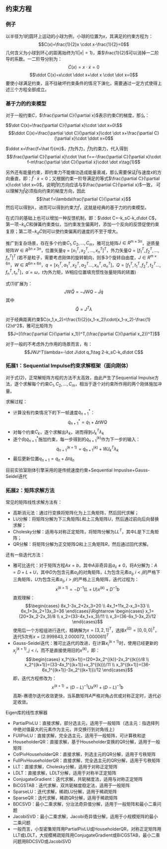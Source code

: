 ## 约束方程
### 例子
以半径为1的圆环上运动的小球为例，小球的位置为$x$，其满足的约束方程为：
$$C(x)=\frac{1}{2}x \cdot x-\frac{1}{2}=0$$
几何含义为小球到环心的距离始终为1($|x|=1$)，乘$\frac{1}{2}$可以消掉一二阶导的系数。一二阶导分别为：
$$\dot C(x)=x\cdot \dot x=0$$
$$\ddot C(x)=x\cdot \ddot x+\dot x \cdot \dot x=0$$
要使小球满足约束，且不往破坏约束条件的情况下演化，需要通过一定方式使得上述三个方程全部成立。

### 基于力的约束模型
对于一般约束$C$，$\frac{\partial C}{\partial x}$表示约束$C$的梯度，那么：

$$\dot C(x)=\frac{\partial C}{\partial x}\cdot \dot x=0\$$
$$\ddot C(x)=\frac{\partial \dot C}{\partial x}\cdot \dot x+\frac{\partial C}{\partial x}\cdot \ddot x=0$$

$\ddot x=\frac{f+\hat f}{m}$，$f$为外力，$\hat f$为约束力，代入得到
$$\frac{\partial C}{\partial x}\cdot \hat f==-\frac{\partial C}{\partial x}\cdot f-m\frac{\partial \dot C}{\partial x}\cdot \dot x\tag{1}$$

另外还有能量约束，即约束力不能做功造成能量衰减，那么需要保证$\hat f$与速度$\dot x$的方向垂直，即：$\hat f \cdot \dot x=0$；又根据约束一阶导满足的等式$\frac{\partial C}{\partial x}\cdot \dot x=0$，说明$\hat f$的方向应该与$\frac{\partial C}{\partial x}$一致，
可以理解为$\hat f$必须指向约束的梯度方向，因此
$$\hat f=\lambda\frac{\partial C}{\partial x}$$
然后可以得到$\lambda$，进而可以得到约束力$\hat f$，这就是经典的基于力的约束模型。

在式(1)的基础上也可以增加一种反馈机制，即：$\ddot C=-k_sC-k_d\dot C$，第一项$-k_sC$和弹簧约束类似，当约束发生偏离时，添加一个反向的反馈促使约束复原；第二项$-k_d\dot C$则可以使约束偏离的速度的不至于增大。

推广到复杂场景，存在多个约束$C_1,C_2,...,C_m$，雅可比矩阵$J\in R^{m\times 3n}$，逆质量矩阵$W\in R^{3n\times 3n}$，位置矢量$q=[x_1^T,x_2^T,...,x_n^T]^T$，外力矢量$Q=[f_1^T,f_2^T,...,f_n^T]^T$ (若不是粒子，需要考虑刚体的旋转朝向，则多3个旋转自由度，$J\in R^{m\times 6n}$，$W\in R^{6n\times 6n}$，$q=[x_1^T,\alpha_1^T,x_2^T,\alpha_2^T...,x_n^T,\alpha_n^T]$，$Q=[f_1^T,t_1^T,f_2^T,t_2^T...,f_n^T,t_n^T]$，$\dot \alpha=\omega$，$t$为外力矩，$W$相应位置填充惯性张量矩阵的转置)

式(1)扩展为：
$$JW\hat Q=-JWQ-\dot J\dot q$$
其中
$$\hat Q=J^T\lambda$$

对于经典距离约束$C(x_1,x_2)=\frac{1}{2}(x_1-x_2)\cdot(x_1-x_2)-\frac{1}{2}d^2$，雅可比矩阵为
$$J=[(\frac{\partial C}{\partial x_1})^T,(\frac{\partial C}{\partial x_2})^T]$$

对于一般的不考虑外力作用的场景而言，有：
$$JWJ^T\lambda=-\dot J\dot q_1\tag 2-k_sC-k_d\dot C$$

### 拓展1：Sequential Impulse约束求解框架（面向刚体）
对于式(2)，正常解矩阵方程的方法不太高效，由此产生了Sequential Impulse方法，逐个求解每个约束$C_1,C_2,...,C_m$，相当于逐个对约束所作用的两个刚体施加冲量。

求解过程：
- 计算没有约束情况下的下一帧速度$\dot q_{n+1}^*$：
  $$\dot q_{n+1}^*=\dot q_1+\Delta tWQ$$
- 对每个约束$C_k$，逐个求解出$\lambda_k$，进而得到$J_k^T\lambda_k$
- 逐个向$\dot q_{n+1}^*$施加约束，每一步得到的$\dot q_{n+1}^{(k)}$作为下一步的输入：
  $$\dot q_{n+1}^{(k+1)}=\dot q_{n+1}^{(k)}+WJ_k^T\lambda_k$$
- 最后更新位置$q_{n+1}=q_n+\Delta t\dot q_n$

目前实验室刚体引擎采用的是传统速度约束+Sequential Impuslse+Gauss-Seidel迭代

### 拓展2：矩阵求解方法
常见的矩阵线性求解方法有：
- 高斯消元法：通过行变换将矩阵化为上三角矩阵，然后回代求解；
- LU分解：将矩阵分解为下三角矩阵$L$和上三角矩阵$U$，然后通过前向后向替换求解；
- Cholesky分解：适用与对称正定矩阵，将矩阵分解为$LL^T$，其中$L$是下三角矩阵；
- QR分解：将矩阵分解为正交矩阵$Q$和上三角矩阵$R$，然后通过回代求解。

还有一些迭代方法：

- 雅可比迭代：对于矩阵方程$Ax=b$，其中$A$非奇异且$a_{ii}\neq 0$，将A分解为：$A=D+L+U$，其中$D$为包含元素$a_{ii}$的对角矩阵，$L$为包含元素$a_{ij},i<j$的严格下三角矩阵，$U$为包含元素$a_{ij},i>j$的严格上三角矩阵，迭代过程为：
  $$x^{(k+1)}=-D^{-1}(L+U)x^{(k)}+D^{-1}b$$
  直观理解：
  $$\begin{cases}
  8x_1-3x_2+2x_3=20 \\
  4x_1+11x_2-x_3=33 \\
  6x_1+3x_2+13x_3=36
  \end{cases}\Rightarrow
  \begin{cases}
  x_1=(20+3x_2-2x_3)/8 \\
  x_2=(33-4x_1+x_3)/11 \\
  x_3=(36-6x_1-3x_2)/12
  \end{cases}$$
  使用后一个方程组进行迭代，精确解为$x=[3,2,1]^T$，选择$x^{(0)}=[0,0,0]^T$，迭代5次有$x=[2.999843,2.000072,1.000061]^T$
- Gauss-Seidel迭代：雅可比迭代的改进，在计算$x_i^{(k+1)}$时，使用已经更新的$x_j^{(k+1)},j<i$，而不是直接使用旧的$x^{(k)}$，即：
  $$\begin{cases}
  x_1^{(k+1)}=(20+3x_2^{(k)}-2x_3^{(k)})/8 \\
  x_2^{(k+1)}=(33-4x_1^{(k+1)}+x_3^{(k)})/11 \\
  x_3^{(k+1)}=(36-6x_1^{(k+1)}-3x_2^{(k+1)})/12
  \end{cases}$$
  即，迭代方程修改为：
  $$x^{(k+1)}=(D-L)^{-1}Ux^{(k)}+(D-L)^{-1}b$$
  高斯-赛德尔迭代收敛更快，当系数矩阵$A$严格对角占优或对称正定时，迭代必定收敛。

Eigen库的线性求解器
- PartialPivLU：直接求解，部分选主元，适用于一般矩阵（选主元：指选择列中绝对值最大的元素作为主元，并交换行到对角线上）
- FUllPivLU：直接求解，完全选主元，适用于一般矩阵，可计算秩和逆
- HouseholderQR：直接求解，基于Householder变换的QR分解，适用于一般矩阵
- ColPivHouseholderQR：直接求解，列选主元的QR分解，适用于亏秩矩阵
- FullPivHouseholderQR：直接求解，完全选主元的QR分解，适用于亏秩矩阵
- LLT：直接求解，Cholesky分解，适用于对称正定矩阵
- LDLT：直接求解，LDLT分解，适用于对称半正定矩阵
- ConjugateGradient：迭代求解，共轭梯度法，适用与对称正定矩阵
- BiCGSTAB：迭代求解，双共轭梯度稳定法，适用于一般矩阵
- SparseLU：迭代求解，稀疏LU分解，适用于稀疏矩阵
- SparseQR：迭代求解，稀疏QR分解，适用于稀疏矩阵
- BDCSVD：最小二乘求解，分治法奇异值分解，适用于一般矩阵和最小二乘问题
- JacobiSVD：最小二乘求解，Jacobi奇异值分解，适用于小规模矩阵的最小二乘问题
- 一般而言，小型密集矩阵用PartialPivLU或HouseholderQR，对称正定矩阵用LLT或LDLT，大规模稀疏矩阵用ConjugateGradient或BiCGSTAB，最小二乘问题用BDCSVD或JacobiSVD
